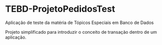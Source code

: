 # TEBD-ProjetoPedidosTest
Aplicação de teste da matéria de Tópicos Especiais em Banco de Dados

Projeto simplificado para introduzir o conceito de transação dentro de um aplicação.
